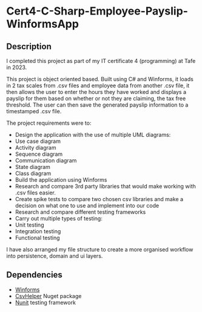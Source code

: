 # Cert4-C-Sharp-Employee-Payslip-WinformsApp

## Description

I completed this project as part of my IT certificate 4 (programming) at Tafe in 2023.

This project is object oriented based. Built using C# and Winforms, it loads in 2 tax scales from .csv files and employee data from another .csv file,
it then allows the user to enter the hours they have worked and displays a payslip for them based on whether or not they are claiming,
the tax free threshold. The user can then save the generated payslip information to a timestamped .csv file.

The project requirements were to:
- Design the application with the use of multiple UML diagrams:
 - Use case diagram
 - Activity diagram
 - Sequence diagram
 - Communication diagram
 - State diagram
 - Class diagram
- Build the application using Winforms
- Research and compare 3rd party libraries that would make working with .csv files easier.
- Create spike tests to compare two chosen csv libraries and make a decision on what one to use and implement into our code
- Research and compare different testing frameworks
- Carry out multiple types of testing:
 - Unit testing
 - Integration testing
 - Functional testing

I have also arranged my file structure to create a more organised workflow into persistence, domain and ui layers.

## Dependencies

- [Winforms](https://github.com/dotnet/winforms)
- [CsvHelper](https://www.nuget.org/packages/CsvHelper) Nuget package
- [Nunit](https://nunit.org) testing framework
